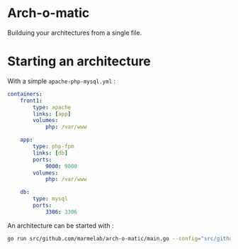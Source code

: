 # Arch-o-matic
Builduing your architectures from a single file.

# Starting an architecture

With a simple `apache-php-mysql.yml` :
```yml
containers:
    front1:
        type: apache
        links: [app]
        volumes:
            php: /var/www

    app:
        type: php-fpm
        links: [db]
        ports:
            9000: 9000
        volumes:
            php: /var/www

    db:
        type: mysql
        ports:
            3306: 3306

```

An architecture can be started with :

```sh
go run src/github.com/marmelab/arch-o-matic/main.go --config="src/github.com/marmelab/arch-o-matic/example/apache-php-mysql.yml"
```
